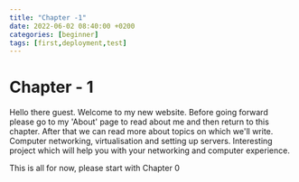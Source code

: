 ```yaml
---
title: "Chapter -1"
date: 2022-06-02 08:40:00 +0200
categories: [beginner]
tags: [first,deployment,test]
---
```


# Chapter - 1 
Hello there guest. Welcome to my new website. Before going forward please go to my 'About' page to read about me and then return to this chapter. 
After that we can read more about topics on which we'll write. Computer networking, virtualisation and setting up servers. Interesting project which will help you with your networking and computer experience.

This is all for now, please start with Chapter 0